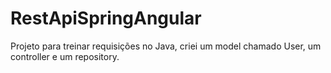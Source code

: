 # RestApiSpringAngular
Projeto para treinar requisições no Java, criei um model chamado User, um controller e um repository.
